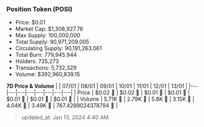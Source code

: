 
  ### Position Token (POSI)
  - Price: $0.01
  - Market Cap: $1,308,927.76
  - Max Supply: 100,000,000
  - Total Supply: 90,971,209.005
  - Circulating Supply: 90,191,263.061
  - Total Burn: 779,945.944
  - Holders: 735,273
  - Transactions: 5,732,329
  - Volume: $392,960,839.15

  **7D Price & Volume**
  | | 07&#x2F;01 | 08&#x2F;01 | 09&#x2F;01 | 10&#x2F;01 | 11&#x2F;01 | 12&#x2F;01 | 13&#x2F;01 |
  |---|---|---|---|---|---|---|---|
  | Price | $0.02 🚀 | $0.02 🔻 | $0.01 🔻 | $0.01 🚀 | $0.01 🔻 | $0.01 🔻 | $0.01 🔻 |
  | Volume | 5.71K 🚀 | 2.79K 🔻 | 5.8K 🚀 | 3.15K 🔻 | 4.04K 🚀 | 3.49K 🔻 | 767.4289024378794 🔻 |

  > updated_at: Jan 13, 2024 4:40 AM

